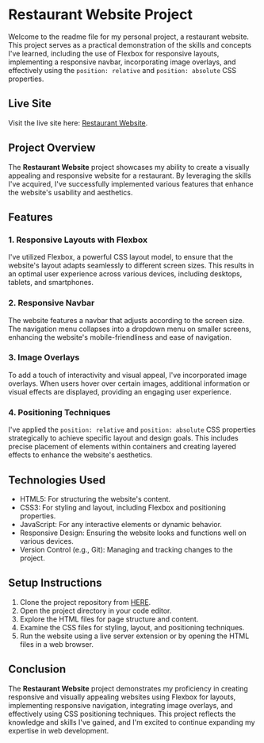 # Restaurant Website Project

Welcome to the readme file for my personal project, a restaurant website. This project serves as a practical demonstration of the skills and concepts I've learned, including the use of Flexbox for responsive layouts, implementing a responsive navbar, incorporating image overlays, and effectively using the `position: relative` and `position: absolute` CSS properties.

## Live Site

Visit the live site here: [Restaurant Website](https://restaurant-website-avi.netlify.app/).

## Project Overview

The **Restaurant Website** project showcases my ability to create a visually appealing and responsive website for a restaurant. By leveraging the skills I've acquired, I've successfully implemented various features that enhance the website's usability and aesthetics.

## Features

### 1. Responsive Layouts with Flexbox

I've utilized Flexbox, a powerful CSS layout model, to ensure that the website's layout adapts seamlessly to different screen sizes. This results in an optimal user experience across various devices, including desktops, tablets, and smartphones.

### 2. Responsive Navbar

The website features a navbar that adjusts according to the screen size. The navigation menu collapses into a dropdown menu on smaller screens, enhancing the website's mobile-friendliness and ease of navigation.

### 3. Image Overlays

To add a touch of interactivity and visual appeal, I've incorporated image overlays. When users hover over certain images, additional information or visual effects are displayed, providing an engaging user experience.

### 4. Positioning Techniques

I've applied the `position: relative` and `position: absolute` CSS properties strategically to achieve specific layout and design goals. This includes precise placement of elements within containers and creating layered effects to enhance the website's aesthetics.

## Technologies Used

- HTML5: For structuring the website's content.
- CSS3: For styling and layout, including Flexbox and positioning properties.
- JavaScript: For any interactive elements or dynamic behavior.
- Responsive Design: Ensuring the website looks and functions well on various devices.
- Version Control (e.g., Git): Managing and tracking changes to the project.

## Setup Instructions

1. Clone the project repository from [HERE](https://github.com/aviralsharma07/restaurant-website).
2. Open the project directory in your code editor.
3. Explore the HTML files for page structure and content.
4. Examine the CSS files for styling, layout, and positioning techniques.
5. Run the website using a live server extension or by opening the HTML files in a web browser.

## Conclusion

The **Restaurant Website** project demonstrates my proficiency in creating responsive and visually appealing websites using Flexbox for layouts, implementing responsive navigation, integrating image overlays, and effectively using CSS positioning techniques. This project reflects the knowledge and skills I've gained, and I'm excited to continue expanding my expertise in web development.
